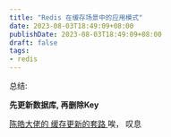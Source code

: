 ```yaml
---
title: "Redis 在缓存场景中的应用模式"
date: 2023-08-03T18:49:09+08:00
publishDate: 2023-08-03T18:49:09+08:00
draft: false
tags:
- redis
---
```


总结:

**先更新数据库, 再删除Key**


[陈皓大佬的 缓存更新的套路 ](https://coolshell.cn/articles/17416.html)  唉， 叹息
